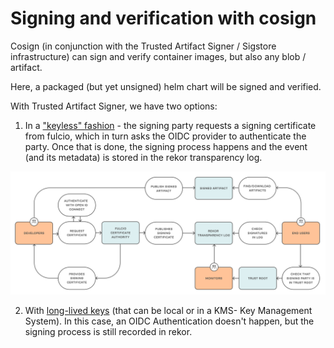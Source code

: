 # Signing and verification with cosign

Cosign (in conjunction with the Trusted Artifact Signer / Sigstore infrastructure) can sign and verify container images, but also any blob / artifact.

Here, a packaged (but yet unsigned) helm chart will be signed and verified.

With Trusted Artifact Signer, we have two options:

1) In a ["keyless" fashion](cosign-sign-helm-keyless.md) - the signing party requests a signing certificate from fulcio, which in turn asks the OIDC provider to authenticate the party. Once that is done, the signing process happens and the event (and its metadata) is stored in the rekor transparency log.

![](../helm-cosign/images/sigstore-flow.png)

2) With [long-lived keys](cosign-sign-helm-keys.md) (that can be local or in a KMS- Key Management System). In this case, an OIDC Authentication doesn't happen, but the signing process is still recorded in rekor.


